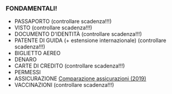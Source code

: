 ### FONDAMENTALI!

* PASSAPORTO (controllare scadenza!!!)
* VISTO (controllare scadenza!!!)
* DOCUMENTO D'IDENTITÀ (controllare scadenza!!!)
* PATENTE DI GUIDA (+ estensione internazionale) (controllare scadenza!!!)
* BIGLIETTO AEREO
* DENARO
* CARTE DI CREDITO (controllare scadenza!!!)
* PERMESSI
* ASSICURAZIONE [Comparazione assicurazioni (2019)](https://docs.google.com/spreadsheets/d/1P2IGIB3EWGGYO7Lr0oUxNU0gMkoTszwbLIj3_7-tcgg/edit#gid=0)
* VACCINAZIONI (controllare scadenza!!!)
